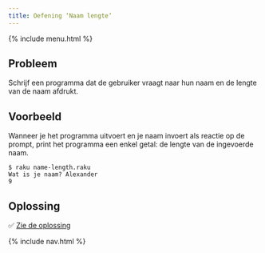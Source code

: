 ```yaml
---
title: Oefening ‘Naam lengte‘
---
```


{% include menu.html %}

## Probleem

Schrijf een programma dat de gebruiker vraagt naar hun naam en de lengte van de naam afdrukt.

## Voorbeeld

Wanneer je het programma uitvoert en je naam invoert als reactie op de prompt, print het programma een enkel getal: de lengte van de ingevoerde naam.

```console
$ raku name-length.raku
Wat is je naam? Alexander
9
```

## Oplossing

✅ [Zie de oplossing](solution)

{% include nav.html %}